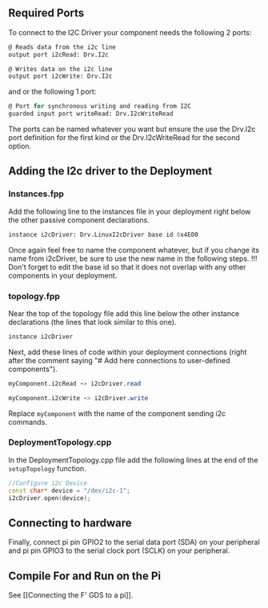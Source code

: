 ## Required Ports
To connect to the I2C Driver your component needs the following 2 ports:
```fpp
@ Reads data from the i2c line
output port i2cRead: Drv.I2c  

@ Writes data on the i2c line
output port i2cWrite: Drv.I2c
```
and or the following 1 port:
```fpp
@ Port for synchronous writing and reading from I2C
guarded input port writeRead: Drv.I2cWriteRead
```

The ports can be named whatever you want but ensure the use the Drv.I2c port definition for the first kind or the Drv.I2cWriteRead for the second option.

## Adding the I2c driver to the Deployment

### Instances.fpp

Add the following line to the instances file in your deployment right below the other passive component declarations.

```fpp
instance i2cDriver: Drv.LinuxI2cDriver base id 0x4E00
```

Once again feel free to name the component whatever, but if you change its name from i2cDriver, be sure to use the new name in the following steps. !!! Don't forget to edit the base id so that it does not overlap with any other components in your deployment.

### topology.fpp

Near the top of the topology file add this line below the other instance declarations (the lines that look similar to this one).

```fpp
instance i2cDriver
```

Next, add these lines of code within your deployment connections (right after the comment saying "# Add here connections to user-defined components").

```fpp
myComponent.i2cRead -> i2cDriver.read

myComponent.i2cWrite -> i2cDriver.write
```

Replace `myComponent` with the name of the component sending i2c commands.

### DeploymentTopology.cpp

In the DeploymentTopology.cpp file add the following lines at the end of the `setupTopology` function.

```c++
//Configure i2c Device
const char* device = "/dev/i2c-1";
i2cDriver.open(device);
```

## Connecting to hardware

Finally, connect pi pin GPIO2 to the serial data port (SDA) on your peripheral and pi pin GPIO3 to the serial clock port (SCLK) on your peripheral.

## Compile For and Run on the Pi

See [[Connecting the F' GDS to a pi]].